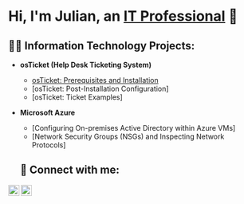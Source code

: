 <h1>Hi, I'm Julian, an <a href="https://github.com/JulianCrawford">IT Professional</a> 👋

  <h2> 👨‍💻 Information Technology Projects:</h2>
  
- <b>osTicket (Help Desk Ticketing System)</b>
  - [osTicket: Prerequisites and Installation](https://github.com/JulianCrawford/osTicket-Installation)
  - [osTicket: Post-Installation Configuration]
  - [osTicket: Ticket Examples]
- <b>Microsoft Azure</b>
  - [Configuring On-premises Active Directory within Azure VMs]
  - [Network Security Groups (NSGs) and Inspecting Network Protocols]
  

  
  
  <h2> 🤳 Connect with me:</h2>

[<img align="left" alt="JulianCrawford | LinkedIn" width="22px" src="https://cdn.jsdelivr.net/npm/simple-icons@v3/icons/linkedin.svg" />][linkedin]
[<img align="left" alt="JulianCrawford | Linktree" width="22px" src="https://cdn.icon-icons.com/icons2/3912/PNG/512/linktree_logo_icon_247832.png" />][Linktree]



[Linktree]: https://linktr.ee/josephdonjulio
[linkedin]:  https://www.linkedin.com/in/julian-crawford-0790a11a3/
